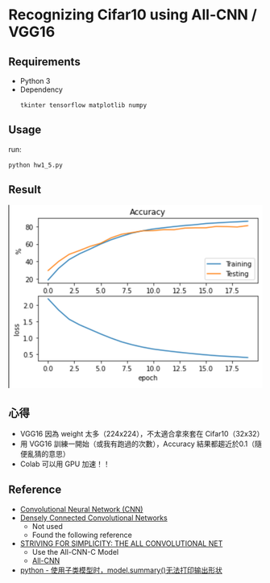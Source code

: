 # Recognizing Cifar10 using All-CNN / VGG16

## Requirements
- Python 3
- Dependency
	```
	tkinter tensorflow matplotlib numpy
	```

## Usage

run:

```
python hw1_5.py
```

## Result
![](result.png)

## 心得
- VGG16 因為 weight 太多（224x224），不太適合拿來套在 Cifar10（32x32）
- 用 VGG16 訓練一開始（或我有跑過的次數），Accuracy 結果都趨近於0.1（隨便亂猜的意思）
- Colab 可以用 GPU 加速！！

## Reference
- [Convolutional Neural Network (CNN)](https://www.tensorflow.org/tutorials/images/cnn)
- [Densely Connected Convolutional Networks](https://arxiv.org/pdf/1608.06993.pdf)
  - Not used
  - Found the following reference
- [STRIVING FOR SIMPLICITY: THE ALL CONVOLUTIONAL NET](https://arxiv.org/pdf/1412.6806.pdf)
  - Use the All-CNN-C Model
  - [All-CNN](https://github.com/PAN001/All-CNN)
- [python - 使用子类模型时，model.summary()无法打印输出形状](https://www.coder.work/article/1258695)